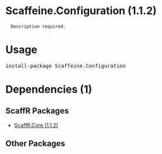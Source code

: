 ﻿Scaffeine.Configuration (1.1.2)
======

      Description required.
    
Usage
======
<pre>install-package Scaffeine.Configuration</pre>
Dependencies (1)
=====

ScaffR Packages
------
* [ScaffR.Core (1.1.2)](https://github.com/wcpro/ScaffR/tree/master/src/ScaffR.Core)

Other Packages
------
